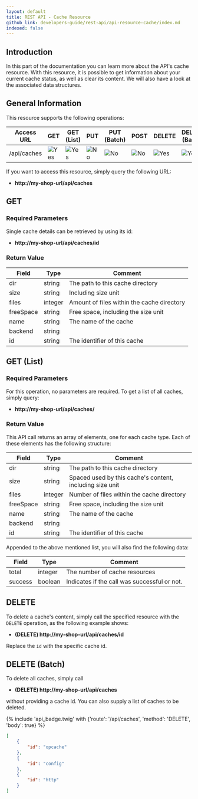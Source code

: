 ```yaml
---
layout: default
title: REST API - Cache Resource
github_link: developers-guide/rest-api/api-resource-cache/index.md
indexed: false
---
```


## Introduction

In this part of the documentation you can learn more about the API's cache resource. With this resource, it is possible to get information about your current cache status, as well as clear its content. We will also have a look at the associated data structures.


## General Information

This resource supports the following operations:

|  Access URL                 | GET                  | GET (List)            | PUT                   | PUT (Batch)            | POST                   | DELETE                | DELETE (Batch)        |
|-----------------------------|----------------------|-----------------------|-----------------------|------------------------|------------------------|-----------------------|-----------------------|
| /api/caches                 | ![Yes](../img/yes.png)| ![Yes](../img/yes.png) | ![No](../img/no.png)   | ![No](../img/no.png)    | ![No](../img/no.png)    | ![Yes](../img/yes.png) | ![Yes](../img/yes.png) |

If you want to access this resource, simply query the following URL:

* **http://my-shop-url/api/caches**

## GET

### Required Parameters

Single cache details can be retrieved by using its id:

* **http://my-shop-url/api/caches/id**

### Return Value

| Field               | Type                  | Comment                                         |
|---------------------|-----------------------|-------------------------------------------------|
| dir                 | string                | The path to this cache directory                |
| size                | string                | Including size unit                             |
| files               | integer               | Amount of files within the cache directory      |
| freeSpace           | string                | Free space, including the size unit             |
| name                | string                | The name of the cache                           |
| backend             | string                |                                                 |
| id                  | string                | The identifier of this cache                    |

## GET (List)

### Required Parameters
For this operation, no parameters are required.
To get a list of all caches, simply query:

* **http://my-shop-url/api/caches/**

### Return Value

This API call returns an array of elements, one for each cache type. Each of these elements has the following structure:

| Field               | Type                  | Comment                                                     |
|---------------------|-----------------------|-------------------------------------------------------------|
| dir                 | string                | The path to this cache directory                            |
| size                | string                | Spaced used by this cache's content, including size unit    |
| files               | integer               | Number of files within the cache directory                  |
| freeSpace           | string                | Free space, including the size unit                         |
| name                | string                | The name of the cache                                       |
| backend             | string                |                                                             |
| id                  | string                | The identifier of this cache                                |

Appended to the above mentioned list, you will also find the following data:

| Field               | Type                  | Comment                                      |
|---------------------|-----------------------|----------------------------------------------|
| total               | integer               | The number of cache resources                |
| success             | boolean               | Indicates if the call was successful or not. |

## DELETE
To delete a cache's content, simply call the specified resource with the `DELETE` operation, as the following example shows:

* **(DELETE) http://my-shop-url/api/caches/id**

Replace the `id` with the specific cache id.

## DELETE (Batch)
To delete all caches, simply call

* **(DELETE) http://my-shop-url/api/caches**

without providing a cache id. You can also supply a list of caches to be deleted.

{% include 'api_badge.twig' with {'route': '/api/caches', 'method': 'DELETE', 'body': true} %}
```json
[
    {
        "id": "opcache"
    },
    {
        "id": "config"
    },
    {
        "id": "http"
    }
]
```
